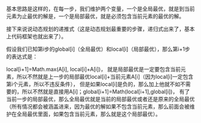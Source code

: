 基本思路是这样的，在每一步，我们维护两个变量，一个是全局最优，就是到当前元素为止最优的解是，一个是局部最优，就是必须包含当前元素的最优的解。


接下来说说动态规划的递推式（这是动态规划最重要的步骤，递归式出来了，基本上代码框架也就出来了）。


假设我们已知第i步的global[i]（全局最优）和local[i]（局部最优），那么第i+1步的表达式是：

local[i+1]=Math.max(A[i], local[i]+A[i])，
就是局部最优是一定要包含当前元素，所以不然就是上一步的局部最优local[i]+当前元素A[i]（因为local[i]一定包含第i个元素，所以不违反条件），
但是如果local[i]是负的，那么加上他就不如不需要的，所以不然就是直接用A[i]；global[i+1]=Math(local[i+1],global[i])，
有了当前一步的局部最优，那么全局最优就是当前的局部最优或者还是原来的全局最优
（所有情况都会被涵盖进来，因为最优的解如果不包含当前元素，那么前面会被维护在全局最优里面，如果包含当前元素，那么就是这个局部最优）。

